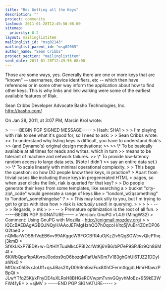 ```yaml
---
title: "Re: Getting all the Keys"
description: ""
project: community
lastmod: 2011-01-28T12:49:56-08:00
sitemap:
  priority: 0.2
layout: mailinglistitem
mailinglist_id: "msg02143"
mailinglist_parent_id: "msg02065"
author_name: "Sean Cribbs"
project_section: "mailinglistitem"
sent_date: 2011-01-28T12:49:56-08:00
---
```



Those are some ways, yes. Generally there are one or more keys that are 
"known" -- usernames, device identifiers, etc -- which then have references or 
in some other way inform the application about how to find other keys. This is 
why links and link-walking were some of the earliest available features of Riak.

Sean Cribbs 
Developer Advocate
Basho Technologies, Inc.
http://basho.com/

On Jan 28, 2011, at 3:07 PM, Marcin Krol wrote:

&gt; -----BEGIN PGP SIGNED MESSAGE-----
&gt; Hash: SHA1
&gt; 
&gt; 
&gt; I'm playing with riak to see what it's good for, so I need to ask:
&gt; 
&gt; Sean Cribbs wrote:
&gt;&gt; To understand why listing keys is difficult, you have to understand Riak's 
&gt;&gt; (and Dynamo's) original design motivations:
&gt;&gt; 
&gt;&gt; \\* To be basically available at all times for reads and writes, which in turn 
&gt;&gt; means to be tolerant of machine and network failures.
&gt;&gt; \\* To provide low-latency random access to large data sets. (Note I didn't 
&gt;&gt; say an entire data set.)
&gt;&gt; \\* To scale linearly with minimal operational complexity.
&gt; 
&gt; This begs the question: so how DO people know their keys, in practice?
&gt; Apart from trivial cases like including those keys in pregenerated HTML
&gt; pages, so when user clicks the link, riak is queried for that key?
&gt; 
&gt; Do people generate their keys from some templates, like searching a
&gt; bucket "city-zip\\_code" would generate a range of keys like
&gt; "london\\_w2qsomething" to "london\\_somethingelse" ?
&gt; 
&gt; This may look silly to you, but I'm trying to get to grips with idea how
&gt; riak is \\*actually used\\* in querying.
&gt; 
&gt; 
&gt; 
&gt; - --
&gt; 
&gt; Regards,
&gt; mk
&gt; 
&gt; - --
&gt; Premature optimization is the root of all fun.
&gt; -----BEGIN PGP SIGNATURE-----
&gt; Version: GnuPG v1.4.9 (MingW32)
&gt; Comment: Using GnuPG with Mozilla - http://enigmail.mozdev.org/
&gt; 
&gt; iQEcBAEBAgAGBQJNQyH/AAoJEFMgHzhQQ7hOqcoH/itq5jVuBr4ZCnDP06G2tae0
&gt; nQMIarWOS8rIVqEB6vv99AKggoW9FGCBfR4uOjKzZIv5QgSGWcvvQlcP1hqj3kmD
&gt; SfKkLKxP7iEDK+w+D/tHlYTuuMkc0PBI2crWtKj6VB6/bPl7eP9SPJBr9Qh86M4l
&gt; 6KWbQpufkpAKvroJ0odos9qO6bozqM1afUaN0m7v183ghGhUl6TJZ21DDylahNx0
&gt; MfOox0hl3vxJoUff+qsJiBas2XyD0hBm8vaFux8XhCFermXqgdLHmrHfawzPBpQi
&gt; JLwYTfq25Kj/xFhyDE4uXLRoH8BHGeRCVwpmTvnvGQyvhMoEz+959kE3WFW41yE=
&gt; =sjMV
&gt; -----END PGP SIGNATURE-----
&gt; 
